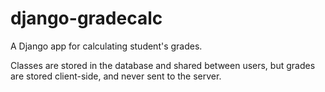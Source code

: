 django-gradecalc
================

A Django app for calculating student's grades.

Classes are stored in the database and shared between users, but grades are
stored client-side, and never sent to the server.
